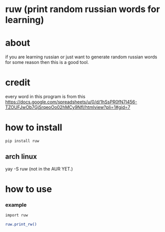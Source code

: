 # ruw (print random russian words for learning) 


# about 
if you are learning russian or just want to generate random russian words for some reason then this is a good tool.



# credit 
every word in this program is from this https://docs.google.com/spreadsheets/u/0/d/1hSsPR0fN7I456-TZOUFJwOb7GjSrqeoOo02hMCy9NfI/htmlview?pli=1#gid=7 



# how to install 
```sh
pip install ruw
```

## arch linux
yay -S ruw (not in the AUR YET.)





# how to use

### example
```sh
import ruw

ruw.print_rw()
```
